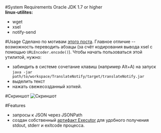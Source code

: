 #System Requirements
Oracle JDK 1.7 or higher  
**linux-utilites:**
* wget
* xsel
* notify-send

#Usage
Сделано по мотивам [этого поста](http://habrahabr.ru/post/137215/).
Главное отличие -- возможность переводить абзацы (за счёт кодирования вывода xsel с помощью `URLEncoder.encode()`).
Чтобы начать пользоваться этой утилитой, нужно:  
* забиндить в системе сочетание клавиш (например Alt+A) на запуск `java -jar path/to/workspace/TranslateNotify/target/translateNotify.jar`  
* выделить текст  
* нажать свежесозданный хоткей.  

#Скриншот
![Скриншот](https://img-fotki.yandex.ru/get/15527/165433899.1/0_13459c_5ea134eb_orig)

#Features
* запросы к JSON через JSONPath  
* создан собственный [артифакт Executor](https://github.com/nikit-cpp/Executor.git) для удобного получения stdout, stderr и exitcode процесса.  